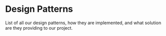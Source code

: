# Design Patterns
List of all our design patterns, how they are implemented, and what solution are they providing to our project.
